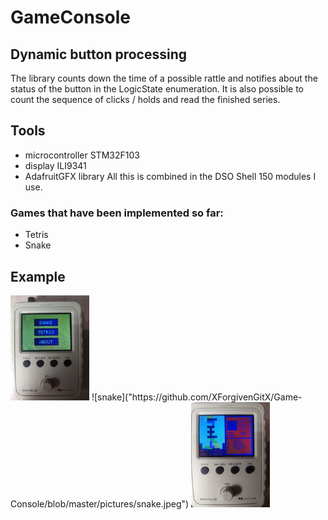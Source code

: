 # GameConsole
## Dynamic button processing
The library counts down the time of a possible rattle and notifies about the status of the button in the LogicState enumeration. It is also possible to count the sequence of clicks / holds and read the finished series.
## Tools
- microcontroller STM32F103
- display ILI9341
- AdafruitGFX library
All this is combined in the DSO Shell 150 modules I use.
### Games that have been implemented so far: 
- Tetris
- Snake
## Example
<img src="https://github.com/XForgivenGitX/Game-Console/blob/master/pictures/menu.jpg" width="25%"/>
![snake]("https://github.com/XForgivenGitX/Game-Console/blob/master/pictures/snake.jpeg")
<img src="https://github.com/XForgivenGitX/Game-Console/blob/master/pictures/tetris.jpg" width="25%"/>
